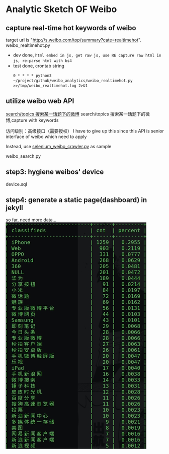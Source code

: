 # Analytic Sketch OF Weibo 

## capture real-time hot keywords of weibo
target url is "http://s.weibo.com/top/summary?cate=realtimehot".
weibo_realtimehot.py

- dev done, `html embed in js, get raw js, use RE capture raw html in js, re-parse html with bs4`
- test done, crontab string
    ```
    0 * * * * python3 ~/project/github/weibo_analytics/weibo_realtimehot.py >>/tmp/weibo_realtimehot.log 2>&1
    ```

## utilize weibo web API
[search/topics 搜索某一话题下的微博](http://open.weibo.com/wiki/2/search/topics)
search/topics
搜索某一话题下的微博,capture with keywords

访问级别：高级接口（需要授权）
I have to give up this since this API is senior interface of weibo which need to apply

Instead, use [selenium_weibo_crawler.py](https://github.com/genghuiluo/legacy/blob/master/crawler_sample/selenium_weibo_crawler.py) as sample

weibo_search.py

## step3: hygiene weibos' device
device.sql

## step4: generate a static page(dashboard) in jekyll
so far, need more data...
![](./screenshot/device_20170309.jpg)


